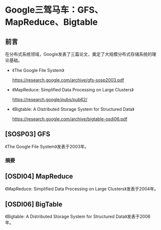 # Google三驾马车：GFS、MapReduce、Bigtable
## 前言

在分布式系统领域，Google发表了三篇论文，奠定了大规模分布式存储系统的理论基础。

* 《The Google File System》

  https://research.google.com/archive/gfs-sosp2003.pdf

* 《MapReduce: Simplified Data Processing on Large Clusters》

  https://research.google/pubs/pub62/

* 《Bigtable: A Distributed Storage System for Structured Data》

  https://research.google.com/archive/bigtable-osdi06.pdf

## [SOSP03] GFS

  《The Google File System》发表于2003年。

### 摘要



## [OSDI04] MapReduce
  《MapReduce: Simplified Data Processing on Large Clusters》发表于2004年。



## [OSDI06] BigTable

  《Bigtable: A Distributed Storage System for Structured Data》发表于2006年。




